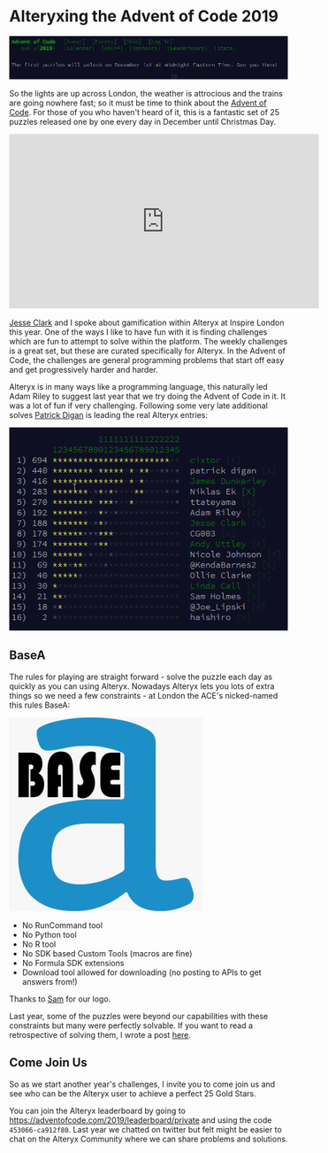 # Alteryxing the Advent of Code 2019

![Advent of Code 2019](assets/advent-2019/advent-2019.png)

So the lights are up across London, the weather is attrocious and the trains are going nowhere fast; so it must be time to think about the [Advent of Code](https://adventofcode.com/). For those of you who haven't heard of it, this is a fantastic set of 25 puzzles released one by one every day in December until Christmas Day.

<iframe width="560" height="315" src="https://www.youtube.com/embed/PjihHsxxysI" frameborder="0" allow="accelerometer; autoplay; encrypted-media; gyroscope; picture-in-picture" allowfullscreen></iframe>

[Jesse Clark](https://community.alteryx.com/t5/user/viewprofilepage/user-id/4671) and I spoke about gamification within Alteryx at Inspire London this year. One of the ways I like to have fun with it is finding challenges which are fun to attempt to solve within the platform. The weekly challenges is a great set, but these are curated specifically for Alteryx. In the Advent of Code, the challenges are general programming problems that start off easy and get progressively harder and harder.

Alteryx is in many ways like a programming language, this naturally led Adam Riley to suggest last year that we try doing the Advent of Code in it. It was a lot of fun if very challenging. Following some very late additional solves [Patrick Digan](https://community.alteryx.com/t5/user/viewprofilepage/user-id/2387) is leading the real Alteryx entries:

![Advent of Code Leaderboard](assets/advent-2019/2018-leaderboard.png)

## BaseA

The rules for playing are straight forward - solve the puzzle each day as quickly as you can using Alteryx. Nowadays Alteryx lets you lots of extra things so we need a few constraints - at London the ACE's nicked-named this rules BaseA:

![BaseA](assets/advent-2019/basea.jpg)

- No RunCommand tool
- No Python tool
- No R tool
- No SDK based Custom Tools (macros are fine)
- No Formula SDK extensions
- Download tool allowed for downloading (no posting to APIs to get answers from!)

Thanks to [Sam](https://community.alteryx.com/t5/user/viewprofilepage/user-id/1179) for our logo.

Last year, some of the puzzles were beyond our capabilities with these constraints but many were perfectly solvable. If you want to read a retrospective of solving them, I wrote a post [here](https://jdunkerley.co.uk/2019/01/01/alteryx-ing-the-advent-of-code/).

## Come Join Us

So as we start another year's challenges, I invite you to come join us and see who can be the Alteryx user to achieve a perfect 25 Gold Stars. 

You can join the Alteryx leaderboard by going to https://adventofcode.com/2019/leaderboard/private and using the code `453066-ca912f80`. Last year we chatted on twitter but felt might be easier to chat on the Alteryx Community where we can share problems and solutions.